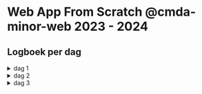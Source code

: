 # Web App From Scratch @cmda-minor-web 2023 - 2024

## Logboek per dag

<details>
  <summary>dag 1</summary>
  
  ## Wat heb ik gedaan?
Eerste dag hebben we ons vooral bezig gehouden met alles opzetten. Ik had nog nooit eerder met git gewerkt, dus het was interessant om over te leren. Uiteindelijk werkte het niet echt bij mij, dus werk ik vanuit Github Desktop.

Ik heb alvast wat schetsen gemaakt voor de persoonlijke pagina.
![schetsen](/docs/screenshots/figmaSchets1.png)
</details>

<details>
  <summary>dag 2</summary>
  
  ## Wat heb ik gedaan?
We hebben iets meer geleerd over wat we precies gaan doen dit blok. Verder zijn we verder gegaan met onze opdracht. Ik ben verder gegaan met de schetsen voor mijn persoonlijke pagina. 
![schetsen](/docs/screenshots/figmaSchetsen.png)

We hebben ook geleerd over json files en hoe je die in javascript kunt opvragen en de data erin kunt gebruiken.
</details>

<details>
  <summary>dag 3</summary>
  
  ## Wat heb ik gedaan?
Vandaag ben ik echt begonnen met coderen. Ik wilde graag mijn opzet zo snel mogelijk afhebben. Ik ben uiteindelijk niet mijn schets gaan namaken. Ik ging wel van mijn laatste idee uit, maar ben gewoon dingen gaan proberen. Ik wilde mobile first ontwerpen, dus ben met een klein scherm begonnen. Ik had al een tijdje niet gecodeerd, dus ik merkte dat ik veel opnieuw moest opzoeken en vast kwam te zitten op fouten waar je jezelf echt voor op de kop slaat. Hieronder een voorbeeld hiervan. Ik wilde een image een before en after geven, maar kwam er dus later achter dat dit helemaal niet kan bij een image. Heel veel tijd aan verloren, maar dit vergeet ik nooit meer.
![schetsen](/docs/screenshots/tweede_before_img.png)
![schetsen](/docs/screenshots/tweede_before_werkte_niet,_verkeerde_selector.png)

We hebben ook geleerd over json files en hoe je die in javascript kunt opvragen en de data erin kunt gebruiken. We hebben een eigen json file opgezet met tijdelijke informatie die we later nog moeten aanpassen zodat ze allemaal hetzelfde zijn.
</details>

<!-- Add a link to your live demo in Github Pages 🌐-->

<!-- ☝️ replace this description with a description of your own work -->

<!-- replace the code in the /docs folder with your own, so you can showcase your work with GitHub Pages 🌍 -->

<!-- Add a nice poster image here at the end of the week, showing off your shiny frontend 📸 -->

<!-- Maybe a table of contents here? 📚 -->

<!-- How about a section that describes how to install this project? 🤓 -->

<!-- ...but how does one use this project? What are its features 🤔 -->

<!-- What external data source is featured in your project and what are its properties 🌠 -->

<!-- Maybe a checklist of done stuff and stuff still on your wishlist? ✅ -->

<!-- How about a license here? 📜 (or is it a licence?) 🤷 -->

